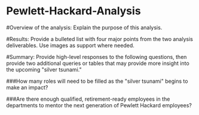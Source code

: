 # Pewlett-Hackard-Analysis
#Overview of the analysis: Explain the purpose of this analysis.


#Results: Provide a bulleted list with four major points from the two analysis deliverables. Use images as support where needed.


#Summary: Provide high-level responses to the following questions, then provide two additional queries or tables that may provide more insight into the upcoming "silver tsunami."


###How many roles will need to be filled as the "silver tsunami" begins to make an impact?


###Are there enough qualified, retirement-ready employees in the departments to mentor the next generation of Pewlett Hackard employees?






